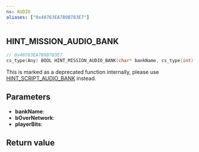 ```yaml
---
ns: AUDIO
aliases: ["0x40763EA7B9B783E7"]
---
```

## HINT_MISSION_AUDIO_BANK

```c
// 0x40763EA7B9B783E7
cs_type(Any) BOOL HINT_MISSION_AUDIO_BANK(char* bankName, cs_type(int) BOOL bOverNetwork, int playerBits);
```

This is marked as a deprecated function internally, please use [HINT_SCRIPT_AUDIO_BANK](#_0xFB380A29641EC31A) instead.

## Parameters
* **bankName**:
* **bOverNetwork**:
* **playerBits**:

## Return value
